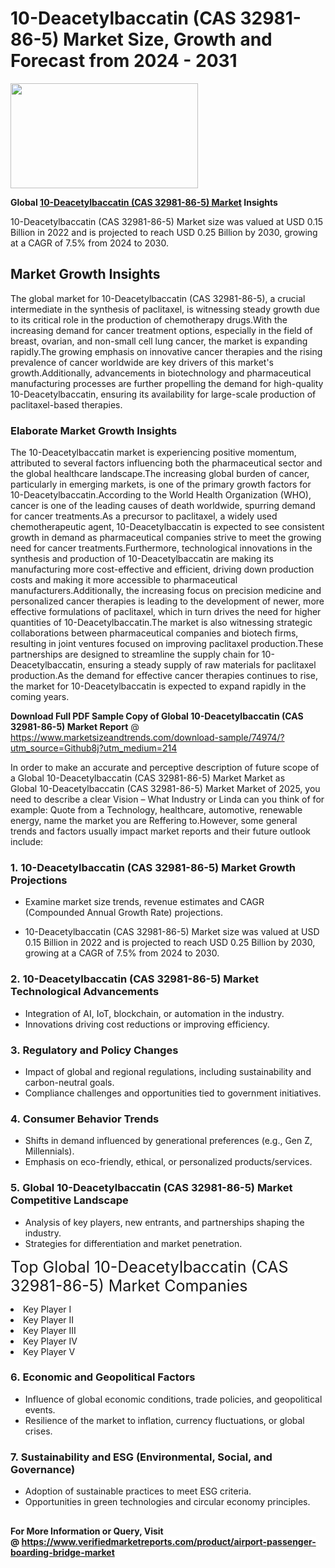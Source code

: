 <H1>10-Deacetylbaccatin (CAS 32981-86-5) Market Size, Growth and Forecast from 2024 - 2031</H1><img class="aligncenter size-medium wp-image-584254" src="https://thirdeyenews.in/wp-content/uploads/2024/09/Global-Market-Research-300x168.jpeg" alt="" width="300" height="168" /><p><strong>Global&nbsp;<a href="https://www.marketsizeandtrends.com/download-sample/74974/?utm_source=Github8j?utm_medium=214">10-Deacetylbaccatin (CAS 32981-86-5) Market</a> Insights</strong></p><p>10-Deacetylbaccatin (CAS 32981-86-5) Market size was valued at USD 0.15 Billion in 2022 and is projected to reach USD 0.25 Billion by 2030, growing at a CAGR of 7.5% from 2024 to 2030.</p><p><h2>Market Growth Insights</h2> The global market for 10-Deacetylbaccatin (CAS 32981-86-5), a crucial intermediate in the synthesis of paclitaxel, is witnessing steady growth due to its critical role in the production of chemotherapy drugs.With the increasing demand for cancer treatment options, especially in the field of breast, ovarian, and non-small cell lung cancer, the market is expanding rapidly.The growing emphasis on innovative cancer therapies and the rising prevalence of cancer worldwide are key drivers of this market's growth.Additionally, advancements in biotechnology and pharmaceutical manufacturing processes are further propelling the demand for high-quality 10-Deacetylbaccatin, ensuring its availability for large-scale production of paclitaxel-based therapies. <h3>Elaborate Market Growth Insights</h3> The 10-Deacetylbaccatin market is experiencing positive momentum, attributed to several factors influencing both the pharmaceutical sector and the global healthcare landscape.The increasing global burden of cancer, particularly in emerging markets, is one of the primary growth factors for 10-Deacetylbaccatin.According to the World Health Organization (WHO), cancer is one of the leading causes of death worldwide, spurring demand for cancer treatments.As a precursor to paclitaxel, a widely used chemotherapeutic agent, 10-Deacetylbaccatin is expected to see consistent growth in demand as pharmaceutical companies strive to meet the growing need for cancer treatments.Furthermore, technological innovations in the synthesis and production of 10-Deacetylbaccatin are making its manufacturing more cost-effective and efficient, driving down production costs and making it more accessible to pharmaceutical manufacturers.Additionally, the increasing focus on precision medicine and personalized cancer therapies is leading to the development of newer, more effective formulations of paclitaxel, which in turn drives the need for higher quantities of 10-Deacetylbaccatin.The market is also witnessing strategic collaborations between pharmaceutical companies and biotech firms, resulting in joint ventures focused on improving paclitaxel production.These partnerships are designed to streamline the supply chain for 10-Deacetylbaccatin, ensuring a steady supply of raw materials for paclitaxel production.As the demand for effective cancer therapies continues to rise, the market for 10-Deacetylbaccatin is expected to expand rapidly in the coming years.</p><p><span class=""><strong>Download Full PDF Sample Copy of Global 10-Deacetylbaccatin (CAS 32981-86-5) Market Report</strong> @ <a href="https://www.marketsizeandtrends.com/download-sample/74974/?utm_source=Github8j?utm_medium=214" target="_blank">https://www.marketsizeandtrends.com/download-sample/74974/?utm_source=Github8j?utm_medium=214</a></span></p><p>In order to make an accurate and perceptive description of future scope of a Global&nbsp;10-Deacetylbaccatin (CAS 32981-86-5) Market Market as Global&nbsp;10-Deacetylbaccatin (CAS 32981-86-5) Market Market of 2025, you need to describe a clear Vision &ndash; What Industry or Linda can you think of for example: Quote from a Technology, healthcare, automotive, renewable energy, name the market you are Reffering to.However, some general trends and factors usually impact market reports and their future outlook include:</p><h3>1.&nbsp;<strong>10-Deacetylbaccatin (CAS 32981-86-5) Market Growth Projections</strong></h3><ul><li>Examine market size trends, revenue estimates and CAGR (Compounded Annual Growth Rate) projections.</li><li><p>10-Deacetylbaccatin (CAS 32981-86-5) Market size was valued at USD 0.15 Billion in 2022 and is projected to reach USD 0.25 Billion by 2030, growing at a CAGR of 7.5% from 2024 to 2030.</p></li></ul><h3>2.&nbsp;<strong>10-Deacetylbaccatin (CAS 32981-86-5) Market Technological Advancements</strong></h3><ul><li>Integration of AI, IoT, blockchain, or automation in the industry.</li><li>Innovations driving cost reductions or improving efficiency.</li></ul><h3>3.&nbsp;<strong>Regulatory and Policy Changes</strong></h3><ul><li>Impact of global and regional regulations, including sustainability and carbon-neutral goals.</li><li>Compliance challenges and opportunities tied to government initiatives.</li></ul><h3>4.&nbsp;<strong>Consumer Behavior Trends</strong></h3><ul><li>Shifts in demand influenced by generational preferences (e.g., Gen Z, Millennials).</li><li>Emphasis on eco-friendly, ethical, or personalized products/services.</li></ul><h3>5.&nbsp;<strong>Global 10-Deacetylbaccatin (CAS 32981-86-5) Market Competitive Landscape</strong></h3><ul><li>Analysis of key players, new entrants, and partnerships shaping the industry.</li><li>Strategies for differentiation and market penetration.</li></ul><p data-pm-slice="1 1 []"><span style="color: inherit; font-family: inherit; font-size: 25px;">Top Global 10-Deacetylbaccatin (CAS 32981-86-5) Market Companies</span></p><div class="" data-test-id=""><p><li>Key Player I</li><li> Key Player II</li><li> Key Player III</li><li> Key Player IV</li><li> Key Player V</li></p></div><h3>6.&nbsp;<strong>Economic and Geopolitical Factors</strong></h3><ul><li>Influence of global economic conditions, trade policies, and geopolitical events.</li><li>Resilience of the market to inflation, currency fluctuations, or global crises.</li></ul><h3>7.&nbsp;<strong>Sustainability and ESG (Environmental, Social, and Governance)</strong></h3><ul><li>Adoption of sustainable practices to meet ESG criteria.</li><li>Opportunities in green technologies and circular economy principles.</li></ul><h2><strong style="font-size: 14px;">For More Information or Query, Visit @&nbsp;</strong><a style="background-color: #ffffff; font-size: 14px;" href="https://www.marketsizeandtrends.com/report/10-deacetylbaccatin-cas-32981-86-5-market/" target="_blank">https://www.verifiedmarketreports.com/product/airport-passenger-boarding-bridge-market</a></h2>